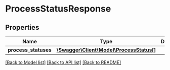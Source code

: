 # ProcessStatusResponse

## Properties
Name | Type | Description | Notes
------------ | ------------- | ------------- | -------------
**process_statuses** | [**\Swagger\Client\Model\ProcessStatus[]**](ProcessStatus.md) |  | 

[[Back to Model list]](../README.md#documentation-for-models) [[Back to API list]](../README.md#documentation-for-api-endpoints) [[Back to README]](../README.md)


